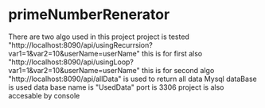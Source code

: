 # primeNumberRenerator
There are two algo used in this project 
project is tested 
"http://localhost:8090/api/usingRecurrsion?var1=1&var2=10&userName=userName" this is for first also
"http://localhost:8090/api/usingLoop?var1=1&var2=10&userName=userName" this is for second algo
"http://localhost:8090/api/allData" is used to return all data
Mysql dataBase is used data base name is "UsedData" port is 3306
project is also accesable by console
